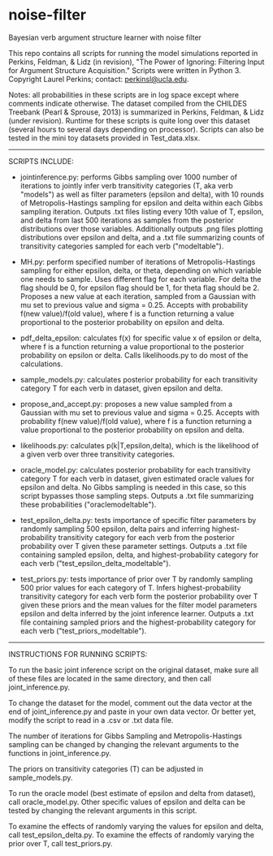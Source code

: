 # noise-filter
Bayesian verb argument structure learner with noise filter

This repo contains all scripts for running the model simulations reported in Perkins, Feldman, & Lidz (in revision), "The Power of Ignoring: Filtering Input for Argument Structure Acquisition." Scripts were written in Python 3. Copyright Laurel Perkins; contact: perkinsl@ucla.edu.

Notes: all probabilities in these scripts are in log space except where comments indicate otherwise. The dataset compiled from the CHILDES Treebank (Pearl & Sprouse, 2013) is summarized in Perkins, Feldman, & Lidz (under revision). Runtime for these scripts is quite long over this dataset (several hours to several days depending on processor). Scripts can also be tested in the mini toy datasets provided in Test_data.xlsx.

----------------------------------------------------------------
SCRIPTS INCLUDE:

- jointinference.py: performs Gibbs sampling over 1000 number of iterations to jointly infer verb transitivity categories (T, aka verb "models") as well as filter parameters (epsilon and delta), with 10 rounds of Metropolis-Hastings sampling for epsilon and delta within each Gibbs sampling iteration. Outputs .txt files listing every 10th value of T, epsilon, and delta from last 500 iterations as samples from the posterior distributions over those variables. Additionally outputs .png files plotting distributions over epsilon and delta, and a .txt file summarizing counts of transitivity categories sampled for each verb ("modeltable").


- MH.py: perform specified number of iterations of Metropolis-Hastings sampling for either epsilon, delta, or theta, depending on which variable one needs to sample. Uses different flag for each variable. For delta the flag should be 0, for epsilon flag should be 1, for theta flag should be 2.  Proposes a new value at each iteration, sampled from a Gaussian with mu set to previous value and sigma = 0.25. Accepts with probability f(new value)/f(old value), where f is a function returning a value proportional to the posterior probability on epsilon and delta.

- pdf_delta_epsilon: calculates f(x) for specific value x of epsilon or delta, where f is a function returning a value proportional to the posterior probability on epsilon or delta. Calls likelihoods.py to do most of the calculations.

- sample_models.py: calculates posterior probability for each transitivity category T for each verb in dataset, given epsilon and delta.

- propose_and_accept.py: proposes a new value sampled from a Gaussian with mu set to previous value and sigma = 0.25. Accepts with probability f(new value)/f(old value), where f is a function returning a value proportional to the posterior probability on epsilon and delta.

- likelihoods.py: calculates p(k|T,epsilon,delta), which is the likelihood of a given verb over three transitivity categories.

- oracle_model.py: calculates posterior probability for each transitivity category T for each verb in dataset, given estimated oracle values for epsilon and delta. No Gibbs sampling is needed in this case, so this script bypasses those sampling steps. Outputs a .txt file summarizing these probabilities ("oraclemodeltable").

- test_epsilon_delta.py: tests importance of specific filter parameters by randomly sampling 500 epsilon, delta pairs and inferring highest-probability transitivity category for each verb from the posterior probability over T given these parameter settings. Outputs a .txt file containing sampled epsilon, delta, and highest-probability category for each verb ("test_epsilon_delta_modeltable").

- test_priors.py: tests importance of prior over T by randomly sampling 500 prior values for each category of T. Infers highest-probability transitivity category for each verb form the posterior probability over T given these priors and the mean values for the filter model parameters epsilon and delta inferred by the joint inference learner. Outputs a .txt file containing sampled priors and the highest-probability category for each verb ("test_priors_modeltable").

-----------------------------------------------------------------
INSTRUCTIONS FOR RUNNING SCRIPTS:

To run the basic joint inference script on the original dataset, make sure all of these files are located in the same directory, and then call joint_inference.py.

To change the dataset for the model, comment out the data vector at the end of joint_inference.py and paste in your own data vector. Or better yet, modify the script to read in a .csv or .txt data file.

The number of iterations for Gibbs Sampling and Metropolis-Hastings sampling can be changed by changing the relevant arguments to the functions in joint_inference.py.

The priors on transitivity categories (T) can be adjusted in sample_models.py.

To run the oracle model (best estimate of epsilon and delta from dataset), call oracle_model.py. Other specific values of epsilon and delta can be tested by changing the relevant arguments in this script.

To examine the effects of randomly varying the values for epsilon and delta, call test_epsilon_delta.py. To examine the effects of randomly varying the prior over T, call test_priors.py.
